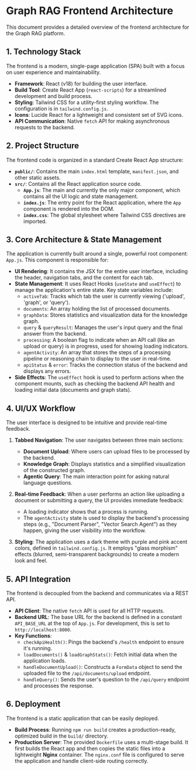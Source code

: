 # Graph RAG Frontend Architecture

This document provides a detailed overview of the frontend architecture for the Graph RAG platform.

## 1. Technology Stack

The frontend is a modern, single-page application (SPA) built with a focus on user experience and maintainability.

- **Framework**: React (v18) for building the user interface.
- **Build Tool**: Create React App (`react-scripts`) for a streamlined development and build process.
- **Styling**: Tailwind CSS for a utility-first styling workflow. The configuration is in `tailwind.config.js`.
- **Icons**: Lucide React for a lightweight and consistent set of SVG icons.
- **API Communication**: Native `fetch` API for making asynchronous requests to the backend.

## 2. Project Structure

The frontend code is organized in a standard Create React App structure:

- **`public/`**: Contains the main `index.html` template, `manifest.json`, and other static assets.
- **`src/`**: Contains all the React application source code.
  - **`App.js`**: The main and currently the only major component, which contains all the UI logic and state management.
  - **`index.js`**: The entry point for the React application, where the `App` component is rendered into the DOM.
  - **`index.css`**: The global stylesheet where Tailwind CSS directives are imported.

## 3. Core Architecture & State Management

The application is currently built around a single, powerful root component: `App.js`. This component is responsible for:

- **UI Rendering**: It contains the JSX for the entire user interface, including the header, navigation tabs, and the content for each tab.
- **State Management**: It uses React Hooks (`useState` and `useEffect`) to manage the application's entire state. Key state variables include:
  - `activeTab`: Tracks which tab the user is currently viewing ('upload', 'graph', or 'query').
  - `documents`: An array holding the list of processed documents.
  - `graphData`: Stores statistics and visualization data for the knowledge graph.
  - `query` & `queryResult`: Manages the user's input query and the final answer from the backend.
  - `processing`: A boolean flag to indicate when an API call (like an upload or query) is in progress, used for showing loading indicators.
  - `agentActivity`: An array that stores the steps of a processing pipeline or reasoning chain to display to the user in real-time.
  - `apiStatus` & `error`: Tracks the connection status of the backend and displays any errors.
- **Side Effects**: The `useEffect` hook is used to perform actions when the component mounts, such as checking the backend API health and loading initial data (documents and graph stats).

## 4. UI/UX Workflow

The user interface is designed to be intuitive and provide real-time feedback.

1.  **Tabbed Navigation**: The user navigates between three main sections:
    - **Document Upload**: Where users can upload files to be processed by the backend.
    - **Knowledge Graph**: Displays statistics and a simplified visualization of the constructed graph.
    - **Agentic Query**: The main interaction point for asking natural language questions.

2.  **Real-time Feedback**: When a user performs an action like uploading a document or submitting a query, the UI provides immediate feedback:
    - A loading indicator shows that a process is running.
    - The `agentActivity` state is used to display the backend's processing steps (e.g., "Document Parser", "Vector Search Agent") as they happen, giving the user visibility into the workflow.

3.  **Styling**: The application uses a dark theme with purple and pink accent colors, defined in `tailwind.config.js`. It employs "glass morphism" effects (blurred, semi-transparent backgrounds) to create a modern look and feel.

## 5. API Integration

The frontend is decoupled from the backend and communicates via a REST API.

- **API Client**: The native `fetch` API is used for all HTTP requests.
- **Backend URL**: The base URL for the backend is defined in a constant `API_BASE_URL` at the top of `App.js`. For development, this is set to `http://localhost:8000`.
- **Key Functions**:
  - `checkApiHealth()`: Pings the backend's `/health` endpoint to ensure it's running.
  - `loadDocuments()` & `loadGraphStats()`: Fetch initial data when the application loads.
  - `handleDocumentUpload()`: Constructs a `FormData` object to send the uploaded file to the `/api/documents/upload` endpoint.
  - `handleQuery()`: Sends the user's question to the `/api/query` endpoint and processes the response.

## 6. Deployment

The frontend is a static application that can be easily deployed.

- **Build Process**: Running `npm run build` creates a production-ready, optimized build in the `build/` directory.
- **Production Server**: The provided `Dockerfile` uses a multi-stage build. It first builds the React app and then copies the static files into a lightweight **Nginx** container. The `nginx.conf` file is configured to serve the application and handle client-side routing correctly.
